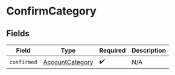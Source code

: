 # ConfirmCategory


## Fields

| Field                                                     | Type                                                      | Required                                                  | Description                                               |
| --------------------------------------------------------- | --------------------------------------------------------- | --------------------------------------------------------- | --------------------------------------------------------- |
| `confirmed`                                               | [AccountCategory](../../Models/Shared/AccountCategory.md) | :heavy_check_mark:                                        | N/A                                                       |